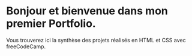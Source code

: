 # Bonjour et bienvenue dans mon premier Portfolio.

Vous trouverez ici la synthèse des projets réalisés en HTML et CSS avec freeCodeCamp.